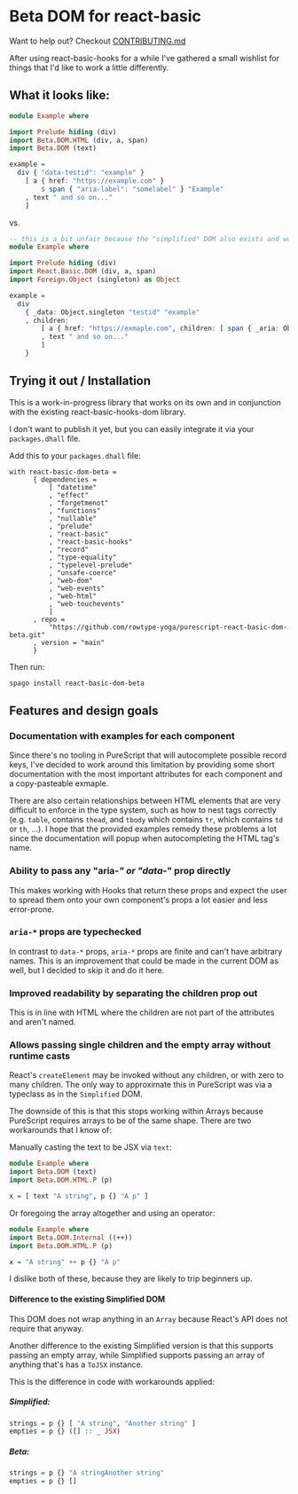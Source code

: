 # Beta DOM for react-basic

Want to help out? Checkout [CONTRIBUTING.md](./CONTRIBUTING.md)

After using react-basic-hooks for a while I've gathered a small wishlist for things that I'd like to work a little differently.

## What it looks like:

```purescript
module Example where

import Prelude hiding (div)
import Beta.DOM.HTML (div, a, span)
import Beta.DOM (text)

example =
  div { "data-testid": "example" }
    [ a { href: "https://example.com" }
        $ span { "aria-label": "somelabel" } "Example"
    , text " and so on..."
    ]
```

vs.

```purescript
-- this is a bit unfair because the "simplified" DOM also exists and would make this quite a bit better
module Example where

import Prelude hiding (div)
import React.Basic.DOM (div, a, span)
import Foreign.Object (singleton) as Object

example =
  div
    { _data: Object.singleton "testid" "example"
    , children:
        [ a { href: "https://exmaple.com", children: [ span { _aria: Object.singleton "label" "somelabel", children: [ "Example" ] } ] }
        , text " and so on..."
        ]
    }
```

## Trying it out / Installation

This is a work-in-progress library that works on its own and in conjunction with the existing react-basic-hooks-dom library.

I don't want to publish it yet, but you can easily integrate it via your `packages.dhall` file.

Add this to your `packages.dhall` file:
```dhall
with react-basic-dom-beta =
      { dependencies =
          [ "datetime"
          , "effect"
          , "forgetmenot"
          , "functions"
          , "nullable"
          , "prelude"
          , "react-basic"
          , "react-basic-hooks"
          , "record"
          , "type-equality"
          , "typelevel-prelude"
          , "unsafe-coerce"
          , "web-dom"
          , "web-events"
          , "web-html"
          , "web-touchevents"
          ]
      , repo =
          "https://github.com/rowtype-yoga/purescript-react-basic-dom-beta.git"
      , version = "main"
      }
```

Then run:

```sh
spago install react-basic-dom-beta
```

## Features and design goals

### Documentation with examples for each component
Since there's no tooling in PureScript that will autocomplete possible record keys, I've decided to work around this limitation by providing some short documentation with the most important attributes for each component and a copy-pasteable exmaple.

There are also certain relationships between HTML elements that are very difficult to enforce in the type system, such as how to nest tags correctly (e.g. `table`, contains `thead`, and `tbody` which contains `tr`, which contains `td` or `th`, ...). I hope that the provided examples remedy these problems a lot since the documentation will popup when autocompleting the HTML tag's name.

### Ability to pass any "aria-*" or "data-*" prop directly
This makes working with Hooks that return these props and expect the user to spread them onto your own component's props a lot easier and less error-prone.

### `aria-*` props are typechecked
In contrast to `data-*` props, `aria-*` props are finite and can't have arbitrary names.
This is an improvement that could be made in the current DOM as well, but I decided to skip it and do it here.

 
### Improved readability by separating the children prop out

This is in line with HTML where the children are not part of the attributes and aren't named.

### Allows passing single children and the empty array without runtime casts

React's `createElement` may be invoked without any children, or with zero to many children. The only way to approximate this in PureScript was via a typeclass as in the `Simplified` DOM. 

The downside of this is that this stops working within Arrays because PureScript requires arrays to be of the same shape. There are two workarounds that I know of:

Manually casting the text to be JSX via `text`:

```purescript
module Example where
import Beta.DOM (text)
import Beta.DOM.HTML.P (p)

x = [ text "A string", p {} "A p" ]
```

Or foregoing the array altogether and using an operator:

```purescript
module Example where
import Beta.DOM.Internal ((++))
import Beta.DOM.HTML.P (p)

x = "A string" ++ p {} "A p"
```

I dislike both of these, because they are likely to trip beginners up.

#### Difference to the existing Simplified DOM
This DOM does not wrap anything in an `Array` because React's API does not require that anyway.

Another difference to the existing Simplified version is that this supports passing an empty array, while Simplified supports passing an array of anything that's has a `ToJSX` instance.

This is the difference in code with workarounds applied:

##### Simplified:
```purescript
strings = p {} [ "A string", "Another string" ]
empties = p {} ([] :: _ JSX)
```

##### Beta:
```purescript
strings = p {} "A stringAnother string"
empties = p {} []
```
